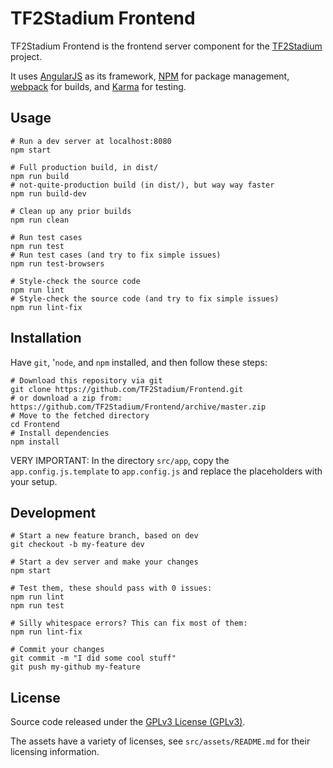 # TF2Stadium Frontend

TF2Stadium Frontend is the frontend server component for the
[TF2Stadium](https://tf2stadium.com) project.

It uses [AngularJS](https://angularjs.org/) as its framework,
[NPM](https://www.npmjs.com/) for package management,
[webpack](https://webpack.github.io/) for builds, and
[Karma](https://karma-runner.github.io/) for testing.

## Usage

    # Run a dev server at localhost:8080
    npm start

    # Full production build, in dist/
    npm run build
    # not-quite-production build (in dist/), but way way faster
    npm run build-dev

    # Clean up any prior builds
    npm run clean

    # Run test cases
    npm run test
    # Run test cases (and try to fix simple issues)
    npm run test-browsers

    # Style-check the source code
    npm run lint
    # Style-check the source code (and try to fix simple issues)
    npm run lint-fix

## Installation

Have `git`, '`node`, and `npm` installed, and then follow these steps:

    # Download this repository via git
    git clone https://github.com/TF2Stadium/Frontend.git
    # or download a zip from: https://github.com/TF2Stadium/Frontend/archive/master.zip
    # Move to the fetched directory
    cd Frontend
    # Install dependencies
    npm install

VERY IMPORTANT: In the directory `src/app`, copy the
`app.config.js.template` to `app.config.js` and replace the
placeholders with your setup.

## Development

    # Start a new feature branch, based on dev
    git checkout -b my-feature dev

    # Start a dev server and make your changes
    npm start

    # Test them, these should pass with 0 issues:
    npm run lint
    npm run test

    # Silly whitespace errors? This can fix most of them:
    npm run lint-fix

    # Commit your changes
    git commit -m "I did some cool stuff"
    git push my-github my-feature

## License

Source code released under the
[GPLv3 License (GPLv3)](https://github.com/TF2Stadium/Frontend/blob/master/LICENSE).

The assets have a variety of licenses, see `src/assets/README.md` for
their licensing information.
